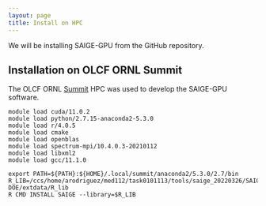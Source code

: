 ```yaml
---
layout: page
title: Install on HPC
---
```


We will be installing SAIGE-GPU from the GitHub repository.

## Installation on OLCF ORNL Summit

The OLCF ORNL [Summit](https://docs.olcf.ornl.gov/systems/summit_user_guide.html) HPC was used to develop the SAIGE-GPU software.

```
module load cuda/11.0.2
module load python/2.7.15-anaconda2-5.3.0
module load r/4.0.5
module load cmake
module load openblas
module load spectrum-mpi/10.4.0.3-20210112
module load libxml2
module load gcc/11.1.0

export PATH=${PATH}:${HOME}/.local/summit/anaconda2/5.3.0/2.7/bin
R_LIB=/ccs/home/arodriguez/med112/task0101113/tools/saige_20220326/SAIGE-DOE/extdata/R_lib
R CMD INSTALL SAIGE --library=$R_LIB
```
